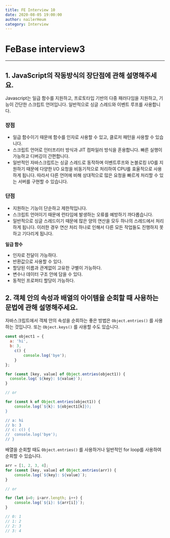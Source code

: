 ```yaml
---
title: FE Interview 10
date: 2020-08-05 19:00:00
author: nailerHeum
category: Interview
---
```


# FeBase interview3

---

## 1. JavaScript의 작동방식의 장단점에 관해 설명해주세요.

Javascript는 일급 함수를 지원하고, 프로토타입 기반의 다중 패러다임을 지원하고, 기능이 간단한 스크립트 언어입니다. 일반적으로 싱글 스레드와 이벤트 루프를 사용합니다.

### **장점**

- 일급 함수이기 때문에 함수를 인자로 사용할 수 있고, 클로저 패턴을 사용할 수 있습니다.
- 스크립트 언어로 인터프리터 방식과 JIT 컴파일러 방식을 혼용합니다. 빠른 실행이 가능하고 디버깅이 간편합니다.
- 일반적인 자바스크립트는 싱글 스레드로 동작하며 이벤트루프와 논블로킹 I/O를 지원하기 때문에 다양한 I/O 요청을 비동기적으로 처리하여 CPU를 효율적으로 사용하게 됩니다. 따라서 다른 언어에 비해 상대적으로 많은 요청을 빠르게 처리할 수 있는 서버를 구현할 수 있습니다.

### 단점

- 지원하는 기능이 단순하고 제한적입니다.
- 스크립트 언어이기 때문에 런타임에 발생하는 오류를 예방하기 까다롭습니다.
- 일반적으로 싱글 스레드이기 때문에 많은 양의 연산을 모두 하나의 스레드에서 처리하게 됩니다. 이러한 경우 연산 처리 하나로 인해서 다른 모든 작업들도 진행하지 못하고 기다리게 됩니다.

**일급 함수**

- 인자로 전달이 가능하다.
- 반환값으로 사용할 수 있다.
- 할당된 이름과 관계없이 고유한 구별이 가능하다.
- 변수나 데이터 구조 안에 담을 수 있다.
- 동적인 프로퍼티 할당이 가능하다.

## 2. 객체 안의 속성과 배열의 아이템을 순회할 때 사용하는 문법에 관해 설명해주세요.

자바스크립트에서 객체 안의 속성을 순회하는 좋은 방법은 `Object.entries()` 를 사용하는 것입니다. 또는 `Object.keys()` 를 사용할 수도 있습니다.

```jsx
const object1 = {
  a: 'hi',
  b: 3,
	c() {
		console.log('bye');
	}
};

for (const [key, value] of Object.entries(object1)) {
  console.log(`${key}: ${value}`);
}

// or

for (const k of Object.entries(object1)) {
	console.log(`${k}: ${object1[k]});
}

// a: hi
// b: 3
// c: c() {
// 	console.log('bye');
// }
```

배열을 순회할 때도 `Object.entries()` 를 사용하거나 일반적인 for loop를 사용하여 순회할 수 있습니다.

```jsx
arr = [1, 2, 3, 4];
for (const [key, value] of Object.entries(arr)) {
    console.log(`${key}: ${value}`);
}

// or

for (let i=0; i<arr.length; i++) {
	console.log(`${i}: ${arr[i]}`);
}

// 0: 1
// 1: 2
// 2: 3
// 3: 4
```